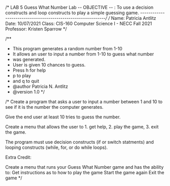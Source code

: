 /* LAB 5 Guess What Number Lab -- OBJECTIVE -- : To use a decision
constructs and loop constructs to play a simple guessing game.
-------------------------------------------------------------*/
/*
Name: Patricia Antlitz
Date: 10/07/2021
Class: CIS-160 Computer Science I - NECC Fall 2021
Professor: Kristen Sparrow
*/

/**
* This program generates a random number from 1-10
* It allows an user to input a number from 1-10 to guess what number
* was generated.
* User is given 10 chances to guess.
* Press h for help
* p to play
* and q to quit
* @author Patricia N. Antlitz
* @version 1.0
  */

/*
Create a program that asks a user to input a number
between 1 and 10 to see if it is the number the computer generates.

Give the end user at least 10 tries to guess the number.

Create a menu that allows the user to 1. get help, 2. play the game, 3. exit the game.

The program must use decision constructs
(if or switch statments) and looping constructs (while, for, or do while loops).

Extra Credit:

Create a menu that runs your Guess What Number game and has the ability to:
Get instructions as to how to play the game
Start the game again
Exit the game
*/
